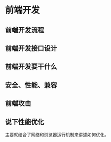 # 前端开发

## 前端开发流程


## 前端开发接口设计


## 前端开发要干什么

## 安全、性能、兼容

## 前端攻击


## 说下性能优化
主要就结合了网络和浏览器运行机制来讲述如何优化。